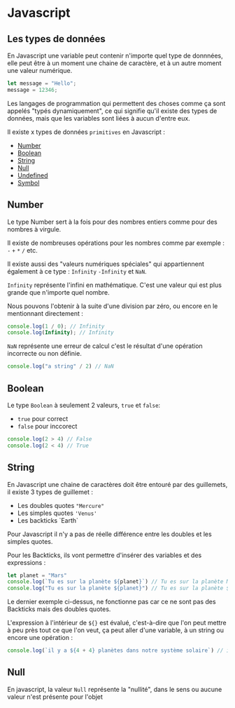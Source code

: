 # Javascript

## Les types de données  

En Javascript une variable peut contenir n'importe quel type de donnnées, elle peut être à un moment une chaine de caractère, et à un autre moment une valeur numérique.

```javascript
let message = "Hello";
message = 12346;
```

Les langages de programmation qui permettent des choses comme ça sont appelés "typés dynamiquement", ce qui signifie qu'il existe des types de données,
mais que les variables sont liées à aucun d'entre eux.

Il existe x types de données `primitives` en Javascript : 

*   [Number](#number)
*   [Boolean](#boolean)
*   [String](#string)
*   [Null](#null)
*   [Undefined]()
*   [Symbol]()

## Number <a id="number"></a>

Le type Number sert à la fois pour des nombres entiers comme pour des nombres à virgule.

Il existe de nombreuses opérations pour les nombres comme par exemple : `-` `+` `*` `/` etc.

Il existe aussi des "valeurs numériques spéciales" qui appartiennent également à ce type : `Infinity` `-Infinity` et `NaN`.

`Infinity` représente l'infini en mathématique. C'est une valeur qui est plus grande que n'importe quel nombre.

Nous pouvons l'obtenir à la suite d'une division par zéro, ou encore en le mentionnant directement :
```js
console.log(1 / 0); // Infinity
console.log(Infinity); // Infinity
```

`NaN` représente une erreur de calcul c'est le résultat d'une opération incorrecte ou non définie.

```js
console.log("a string" / 2) // NaN
```

## Boolean <a id="boolean"></a>

Le type `Boolean` à seulement 2 valeurs, `true` et `false`:

*   `true` pour correct
*   `false` pour inccorect

```js
console.log(2 > 4) // False
console.log(2 < 4) // True
```

## String <a id="string"></a>

En Javascript une chaine de caractères doit être entouré par des guillemets, il existe 3 types de guillemet :

*   Les doubles quotes `"Mercure"`
*   Les simples quotes `'Venus'`
*   Les backticks \`Earth\`

Pour Javascript il n'y a pas de réelle différence entre les doubles et les simples quotes. 

Pour les Backticks, ils vont permettre d'insérer des variables et des expressions : 

```js
let planet = "Mars"
console.log(`Tu es sur la planète ${planet}`) // Tu es sur la planète Mars
console.log("Tu es sur la planète ${planet}") // Tu es sur la planète ${planet}
```

Le dernier exemple ci-dessus, ne fonctionne pas car ce ne sont pas des Backticks mais des doubles quotes.

L'expression à l'intérieur de `${}` est évalué, c'est-à-dire que l'on peut mettre à peu près tout ce que l'on veut, ça peut aller d'une variable, à un string ou encore une opération : 

```js
console.log(`il y a ${4 + 4} planètes dans notre système solaire`) // il y a 8 planètes dans notre système solaire 
```

## Null <a id="null"></a>

En javascript, la valeur `Null` représente la "nullité", dans le sens ou aucune valeur n'est présente pour l'objet